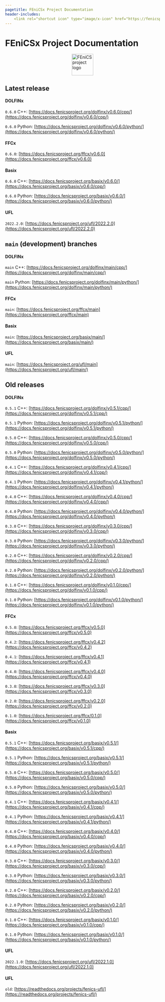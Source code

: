 ```yaml
---
pagetitle: FEniCSx Project Documentation
header-includes:
    <link rel="shortcut icon" type="image/x-icon" href="https://fenicsproject.org/favicon.ico"/>
---
```

# FEniCSx Project Documentation

<img style="display: block; margin: 0 auto; width: 70px;" src="https://fenicsproject.org/pub/graphics/fenics_logo.svg" alt="FEniCS project logo">

## Latest release

#### DOLFINx

`0.6.0` C++: [https://docs.fenicsproject.org/dolfinx/v0.6.0/cpp/](https://docs.fenicsproject.org/dolfinx/v0.6.0/cpp/)

`0.6.0` Python: [https://docs.fenicsproject.org/dolfinx/v0.6.0/python/](https://docs.fenicsproject.org/dolfinx/v0.6.0/python/)

#### FFCx

`0.6.0`: [https://docs.fenicsproject.org/ffcx/v0.6.0](https://docs.fenicsproject.org/ffcx/v0.6.0)

#### Basix

`0.6.0` C++: [https://docs.fenicsproject.org/basix/v0.6.0/](https://docs.fenicsproject.org/basix/v0.6.0/cpp/)

`0.6.0` Python: [https://docs.fenicsproject.org/basix/v0.6.0/](https://docs.fenicsproject.org/basix/v0.6.0/python/)

#### UFL

`2022.2.0`: [https://docs.fenicsproject.org/ufl/2022.2.0](https://docs.fenicsproject.org/ufl/2022.2.0)

## `main` (development) branches

#### DOLFINx

`main` C++: [https://docs.fenicsproject.org/dolfinx/main/cpp/](https://docs.fenicsproject.org/dolfinx/main/cpp/)

`main` Python: [https://docs.fenicsproject.org/dolfinx/main/python/](https://docs.fenicsproject.org/dolfinx/main/python/)

#### FFCx

`main`: [https://docs.fenicsproject.org/ffcx/main](https://docs.fenicsproject.org/ffcx/main)

#### Basix

`main`: [https://docs.fenicsproject.org/basix/main/](https://docs.fenicsproject.org/basix/main/)

#### UFL

`main`: [https://docs.fenicsproject.org/ufl/main](https://docs.fenicsproject.org/ufl/main/)

## Old releases

#### DOLFINx

`0.5.1` C++: [https://docs.fenicsproject.org/dolfinx/v0.5.1/cpp/](https://docs.fenicsproject.org/dolfinx/v0.5.1/cpp/)

`0.5.1` Python: [https://docs.fenicsproject.org/dolfinx/v0.5.1/python/](https://docs.fenicsproject.org/dolfinx/v0.5.1/python/)

`0.5.0` C++: [https://docs.fenicsproject.org/dolfinx/v0.5.0/cpp/](https://docs.fenicsproject.org/dolfinx/v0.5.0/cpp/)

`0.5.0` Python: [https://docs.fenicsproject.org/dolfinx/v0.5.0/python/](https://docs.fenicsproject.org/dolfinx/v0.5.0/python/)

`0.4.1` C++: [https://docs.fenicsproject.org/dolfinx/v0.4.1/cpp/](https://docs.fenicsproject.org/dolfinx/v0.4.1/cpp/)

`0.4.1` Python: [https://docs.fenicsproject.org/dolfinx/v0.4.1/python/](https://docs.fenicsproject.org/dolfinx/v0.4.1/python/)

`0.4.0` C++: [https://docs.fenicsproject.org/dolfinx/v0.4.0/cpp/](https://docs.fenicsproject.org/dolfinx/v0.4.0/cpp/)

`0.4.0` Python: [https://docs.fenicsproject.org/dolfinx/v0.4.0/python/](https://docs.fenicsproject.org/dolfinx/v0.4.0/python/)

`0.3.0` C++: [https://docs.fenicsproject.org/dolfinx/v0.3.0/cpp/](https://docs.fenicsproject.org/dolfinx/v0.3.0/cpp/)

`0.3.0` Python: [https://docs.fenicsproject.org/dolfinx/v0.3.0/python/](https://docs.fenicsproject.org/dolfinx/v0.3.0/python/)

`0.2.0` C++: [https://docs.fenicsproject.org/dolfinx/v0.2.0/cpp/](https://docs.fenicsproject.org/dolfinx/v0.2.0/cpp/)

`0.2.0` Python: [https://docs.fenicsproject.org/dolfinx/v0.2.0/python/](https://docs.fenicsproject.org/dolfinx/v0.2.0/python/)

`0.1.0` C++: [https://docs.fenicsproject.org/dolfinx/v0.1.0/cpp/](https://docs.fenicsproject.org/dolfinx/v0.1.0/cpp/)

`0.1.0` Python: [https://docs.fenicsproject.org/dolfinx/v0.1.0/python/](https://docs.fenicsproject.org/dolfinx/v0.1.0/python/)

#### FFCx

`0.5.0`: [https://docs.fenicsproject.org/ffcx/v0.5.0](https://docs.fenicsproject.org/ffcx/v0.5.0)

`0.4.2`: [https://docs.fenicsproject.org/ffcx/v0.4.2](https://docs.fenicsproject.org/ffcx/v0.4.2)

`0.4.1`: [https://docs.fenicsproject.org/ffcx/v0.4.1](https://docs.fenicsproject.org/ffcx/v0.4.1)

`0.4.0`: [https://docs.fenicsproject.org/ffcx/v0.4.0](https://docs.fenicsproject.org/ffcx/v0.4.0)

`0.3.0`: [https://docs.fenicsproject.org/ffcx/v0.3.0](https://docs.fenicsproject.org/ffcx/v0.3.0)

`0.2.0`: [https://docs.fenicsproject.org/ffcx/v0.2.0](https://docs.fenicsproject.org/ffcx/v0.2.0)

`0.1.0`: [https://docs.fenicsproject.org/ffcx/0.1.0](https://docs.fenicsproject.org/ffcx/v0.1.0)

#### Basix

`0.5.1` C++: [https://docs.fenicsproject.org/basix/v0.5.1/](https://docs.fenicsproject.org/basix/v0.5.1/cpp/)

`0.5.1` Python: [https://docs.fenicsproject.org/basix/v0.5.1/](https://docs.fenicsproject.org/basix/v0.5.1/python/)

`0.5.0` C++: [https://docs.fenicsproject.org/basix/v0.5.0/](https://docs.fenicsproject.org/basix/v0.5.0/cpp/)

`0.5.0` Python: [https://docs.fenicsproject.org/basix/v0.5.0/](https://docs.fenicsproject.org/basix/v0.5.0/python/)

`0.4.1` C++: [https://docs.fenicsproject.org/basix/v0.4.1/](https://docs.fenicsproject.org/basix/v0.4.1/cpp/)

`0.4.1` Python: [https://docs.fenicsproject.org/basix/v0.4.1/](https://docs.fenicsproject.org/basix/v0.4.1/python/)

`0.4.0` C++: [https://docs.fenicsproject.org/basix/v0.4.0/](https://docs.fenicsproject.org/basix/v0.4.0/cpp/)

`0.4.0` Python: [https://docs.fenicsproject.org/basix/v0.4.0/](https://docs.fenicsproject.org/basix/v0.4.0/python/)

`0.3.0` C++: [https://docs.fenicsproject.org/basix/v0.3.0/](https://docs.fenicsproject.org/basix/v0.3.0/cpp/)

`0.3.0` Python: [https://docs.fenicsproject.org/basix/v0.3.0/](https://docs.fenicsproject.org/basix/v0.3.0/python/)

`0.2.0` C++: [https://docs.fenicsproject.org/basix/v0.2.0/](https://docs.fenicsproject.org/basix/v0.2.0/cpp/)

`0.2.0` Python: [https://docs.fenicsproject.org/basix/v0.2.0/](https://docs.fenicsproject.org/basix/v0.2.0/python/)

`0.1.0` C++: [https://docs.fenicsproject.org/basix/v0.1.0/](https://docs.fenicsproject.org/basix/v0.1.0/cpp/)

`0.1.0` Python: [https://docs.fenicsproject.org/basix/v0.1.0/](https://docs.fenicsproject.org/basix/v0.1.0/python/)

#### UFL

`2022.1.0`: [https://docs.fenicsproject.org/ufl/2022.1.0](https://docs.fenicsproject.org/ufl/2022.1.0)

#### UFL

`old`: [https://readthedocs.org/projects/fenics-ufl/](https://readthedocs.org/projects/fenics-ufl/)
